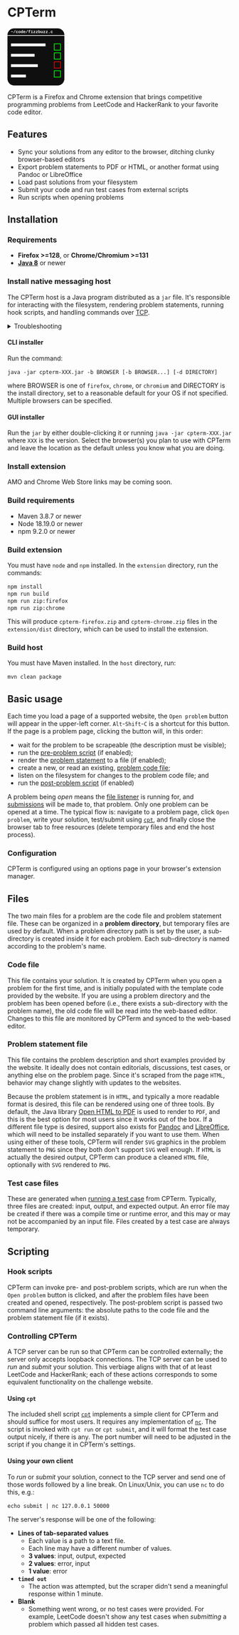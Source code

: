 # CPTerm

![cpterm logo](extension/icons/cpterm-128.png)

CPTerm is a Firefox and Chrome extension that brings competitive programming
problems from LeetCode and HackerRank to your favorite code editor.

## Features

- Sync your solutions from any editor to the browser, ditching clunky
browser-based editors
- Export problem statements to PDF or HTML, or another format using Pandoc or
LibreOffice
- Load past solutions from your filesystem
- Submit your code and run test cases from external scripts
- Run scripts when opening problems

## Installation

### Requirements

- **Firefox >=128**, or **Chrome/Chromium >=131**
- [**Java 8**](https://www.java.com/) or newer

### Install native messaging host

The CPTerm host is a Java program distributed as a `jar` file.  It's responsible
for interacting with the filesystem, rendering problem statements, running hook
scripts, and handling commands over [TCP](#controlling-cpterm).

<details>
<summary>Troubleshooting</summary>
Ensure that the <code>java</code> binary of the JRE is in your
<code>PATH</code>.  This should happen by default if you used an installer or
your Linux distribution's package manager, but run <code>java -version</code> in
a terminal or command prompt to make sure.  Additionally, the system-wide JRE
will be used to run the host itself.
</details>

#### CLI installer

Run the command:
```
java -jar cpterm-XXX.jar -b BROWSER [-b BROWSER...] [-d DIRECTORY]
```
where BROWSER is one of `firefox`, `chrome`, or `chromium` and DIRECTORY is the
install directory, set to a reasonable default for your OS if not specified.
Multiple browsers can be specified.

#### GUI installer

Run the `jar` by either double-clicking it or running `java -jar cpterm-XXX.jar`
where `XXX` is the version.  Select the browser(s) you plan to use with CPTerm
and leave the location as the default unless you know what you are doing.

### Install extension

AMO and Chrome Web Store links may be coming soon.

### Build requirements

- Maven 3.8.7 or newer
- Node 18.19.0 or newer
- npm 9.2.0 or newer

### Build extension

You must have `node` and `npm` installed.  In the `extension` directory, run the
commands:
```
npm install
npm run build
npm run zip:firefox
npm run zip:chrome
```
This will produce `cpterm-firefox.zip` and `cpterm-chrome.zip` files in the
`extension/dist` directory, which can be used to install the extension.

### Build host

You must have Maven installed.  In the `host` directory, run:
```
mvn clean package
```

## Basic usage

Each time you load a page of a supported website, the `Open problem` button will
appear in the upper-left corner.  `Alt`-`Shift`-`C` is a shortcut for this
button.  If the page is a problem page, clicking the button will, in this order:

- wait for the problem to be scrapeable (the description must be visible);
- run the [pre-problem script](#hook-scripts) (if enabled);
- render the [problem statement](#problem-statement-file) to a file (if enabled);
- create a new, or read an existing, [problem code file](#code-file);
- listen on the filesystem for changes to the problem code file; and
- run the [post-problem script](#hook-scripts) (if enabled)

A problem being _open_ means the [file listener](#code-file) is running for, and
[submissions](#controlling-cpterm) will be made to, that problem.  Only one
problem can be opened at a time.  The typical flow is: navigate to a problem
page, click `Open problem`, write your solution, test/submit using
[`cpt`](#using-cpt), and finally close the browser tab to free
resources (delete temporary files and end the host process).

### Configuration

CPTerm is configured using an options page in your browser's extension manager.

## Files

The two main files for a problem are the code file and problem statement file.
These can be organized in a **problem directory**, but temporary files are used
by default.  When a problem directory path is set by the user, a sub-directory
is created inside it for each problem.  Each sub-directory is named according to
the problem's name.

### Code file

This file contains your solution.  It is created by CPTerm when you open a
problem for the first time, and is initially populated with the template code
provided by the website.  If you are using a problem directory and the problem
has been opened before (i.e., there exists a sub-directory with the problem
name), the old code file will be read into the web-based editor.  Changes to
this file are monitored by CPTerm and synced to the web-based editor.

### Problem statement file

This file contains the problem description and short examples provided by the
website.  It ideally does not contain editorials, discussions, test cases, or
anything else on the problem page.  Since it's scraped from the page `HTML`,
behavior may change slightly with updates to the websites.

Because the problem statement is in `HTML`, and typically a more readable format
is desired, this file can be rendered using one of three tools.  By default, the
Java library [Open HTML to PDF](https://github.com/openhtmltopdf/openhtmltopdf)
is used to render to `PDF`, and this is the best option for most users since it
works out of the box.  If a different file type is desired, support also exists
for [Pandoc](https://pandoc.org/) and
[LibreOffice](https://www.libreoffice.org/), which will need to be installed
separately if you want to use them.  When using either of these tools, CPTerm
will render `SVG` graphics in the problem statement to `PNG` since they both
don't support `SVG` well enough.  If `HTML` is actually the desired output,
CPTerm can produce a cleaned `HTML` file, optionally with `SVG` rendered to
`PNG`.

### Test case files

These are generated when [running a test case](#controlling-cpterm) from CPTerm.
Typically, three files are created: input, output, and expected output.  An
error file may be created if there was a compile time or runtime error, and this
may or may not be accompanied by an input file.  Files created by a test case
are always temporary.

## Scripting

### Hook scripts

CPTerm can invoke pre- and post-problem scripts, which are run when the `Open
problem` button is clicked, and after the problem files have been created and
opened, respectively.  The post-problem script is passed two command line
arguments: the absolute paths to the code file and the problem statement file
(if it exists).

### Controlling CPTerm

A TCP server can be run so that CPTerm can be controlled externally; the server
only accepts loopback connections.  The TCP server can be used to _run_ and
_submit_ your solution.  This verbiage aligns with that of at least LeetCode and
HackerRank; each of these actions corresponds to some equivalent functionality
on the challenge website.

#### Using `cpt`

The included shell script [`cpt`](util/cpt) implements a simple client for CPTerm
and should suffice for most users.  It requires any implementation of
[`nc`](https://en.wikipedia.org/wiki/Netcat).  The script is invoked with `cpt
run` or `cpt submit`, and it will format the test case output nicely, if there
is any.  The port number will need to be adjusted in the script if you change it
in CPTerm's settings.

#### Using your own client

To _run_ or _submit_ your solution, connect to the TCP server and send one of
those words followed by a line break.  On Linux/Unix, you can use `nc` to do
this, e.g.:
```
echo submit | nc 127.0.0.1 50000
```

The server's response will be one of the following:

- **Lines of tab-separated values**
  - Each value is a path to a text file.
  - Each line may have a different number of values.
  - **3 values**: input, output, expected
  - **2 values**: error, input
  - **1 value**: error
- **`timed out`**
  - The action was attempted, but the scraper didn't send a meaningful response
  within 1 minute.
- **Blank**
  - Something went wrong, or no test cases were provided.  For example, LeetCode
  doesn't show any test cases when _submitting_ a problem which passed all
  hidden test cases.